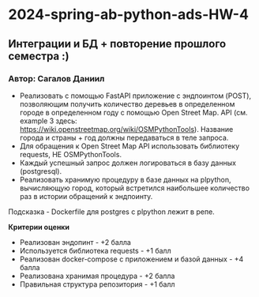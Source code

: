 # 2024-spring-ab-python-ads-HW-4

## Интеграции и БД + повторение прошлого семестра :)

### Автор: Сагалов Даниил

* Реализовать с помощью FastAPI приложение с эндпоинтом (POST), позволяющим получить количество деревьев в определенном городе в определенном году с помощью Open Street Map.
  API (см. example 3 здесь: https://wiki.openstreetmap.org/wiki/OSMPythonTools). Название города и страны + год должны передаваться в теле запроса.
* Для обращения к Open Street Map API использовать библиотеку requests, НЕ OSMPythonTools.
* Каждый успешный запрос должен логироваться в базу данных (postgresql).
* Реализовать хранимую процедуру в базе данных на plpython, вычисляющую город, который встретился наибольшее количество раз в истории обращений к эндпоинту.

Подсказка - Dockerfile для postgres с plpython лежит в репе.

**Критерии оценки**
* Реализован эндопинт - +2 балла
* Используется библиотека requests - +1 балл
* Реализован docker-compose с приложением и базой данных - +4 балла
* Реализована хранимая процедура - +2 балла
* Правильная структура репозитория - +1 балл
